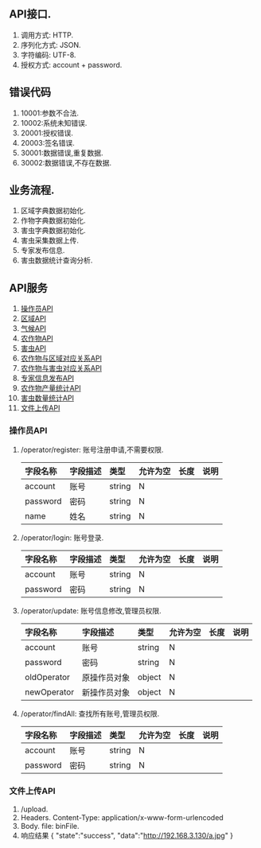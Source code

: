 ## API接口.
1. 调用方式: HTTP.
1. 序列化方式: JSON.
1. 字符编码: UTF-8.
1. 授权方式: account + password.

## 错误代码
1. 10001:参数不合法.
1. 10002:系统未知错误.
1. 20001:授权错误.
1. 20003:签名错误.
1. 30001:数据错误,重复数据.
1. 30002:数据错误,不存在数据.

## 业务流程.
1. 区域字典数据初始化.
1. 作物字典数据初始化.
1. 害虫字典数据初始化.
1. 害虫采集数据上传.
1. 专家发布信息.
1. 害虫数据统计查询分析.


## API服务
1. [操作员API](#operator)
1. [区域API](api_area.md)
1. [气候API](api_feature.md)
1. [农作物API](api_grain.md)
1. [害虫API](api_pest.md)
1. [农作物与区域对应关系API](api_grain_area.md)
1. [农作物与害虫对应关系API](api_grain_pest.md)
1. [专家信息发布API](api_publish.md)
1. [农作物产量统计API](api_stat_grain.md)
1. [害虫数量统计API](api_stat_pest.md)
1. [文件上传API](#upload)

### <span id="operator">操作员API</span>
1. /operator/register: 账号注册申请,不需要权限.

    | 字段名称 | 字段描述 | 类型 | 允许为空 | 长度 | 说明 |
    | :--- | :--- | :--- | :--- | :--- | :--- |
    | account | 账号 | string | N |  |  |
    | password | 密码 | string | N |  |  |
    | name | 姓名 | string | N |  |  |
1. /operator/login: 账号登录.

    | 字段名称 | 字段描述 | 类型 | 允许为空 | 长度 | 说明 |
    | :--- | :--- | :--- | :--- | :--- | :--- |
    | account | 账号 | string | N |  |  |
    | password | 密码 | string | N |  |  |
1. /operator/update: 账号信息修改,管理员权限.

    | 字段名称 | 字段描述 | 类型 | 允许为空 | 长度 | 说明 |
    | :--- | :--- | :--- | :--- | :--- | :--- |
    | account | 账号 | string | N |  |  |
    | password | 密码 | string | N |  |  |
    | oldOperator | 原操作员对象 | object | N |  |  |
    | newOperator | 新操作员对象 | object | N |  |  |
1. /operator/findAll: 查找所有账号,管理员权限.

    | 字段名称 | 字段描述 | 类型 | 允许为空 | 长度 | 说明 |
    | :--- | :--- | :--- | :--- | :--- | :--- |
    | account | 账号 | string | N |  |  |
    | password | 密码 | string | N |  |  |

### <span id="upload">文件上传API</span>
1. /upload.
1. Headers.
    Content-Type: application/x-www-form-urlencoded
1. Body.
    file: binFile.
1. 响应结果
    {
        "state":"success",
        "data":"http://192.168.3.130/a.jpg"
    }
